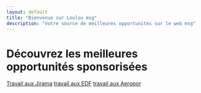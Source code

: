 ```yaml
---
layout: default
title: "Bienvenue sur Loulou msg"
description: "Votre source de meilleures opportunités sur le web msg"
---
```


# Découvrez les meilleures opportunités sponsorisées

<div class="button-container">
    <a href="{{ '/page1.html' | relative_url }}" class="btn btn-madagascar">Travail aux Jirama</a>
    <a href="page2.html" class="btn btn-france">travail aux EDF</a>
    <a href="page3.md" class="btn btn-canada">travail aux Aeropor</a>
</div>

